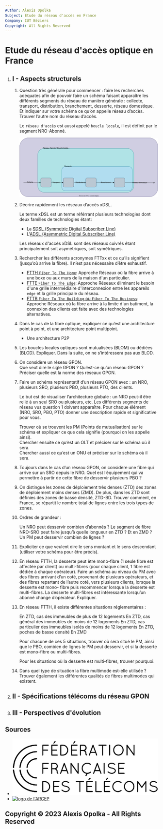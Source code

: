 ```yaml
---
Author: Alexis Opolka
Subject: Etude du réseau d'accès en France
Company: IUT Béziers
Copyright: All Rights Reserved
---
```


# Etude du réseau d'accès optique en France

1. ## I - Aspects structurels

    1. Question très générale pour commencer : faire les recherches adéquates afin de pouvoir faire
      un schéma faisant apparaître les différents segments du réseau de manière générale :
      collecte, transport, distribution, branchement, desserte, réseau domestique.
      Et indiquer sur votre schéma ce qu’on appelle réseau d’accès. Trouver l’autre nom du réseau d’accès.

        Le `réseau d'accès` est aussi appelé `boucle locale`, il est définit
        par le segment NRO-Abonné.

        ![schema-reseaux](./src/schemes/reseaux.drawio.svg)

    1. Décrire rapidement les réseaux d’accès xDSL.

        Le terme xDSL est un terme référrant plusieurs technologies dont deux familles
        de technologies étant:

        - La [SDSL (Symmetric Digital Subscriber Line)](https://en.wikipedia.org/wiki/Symmetric_digital_subscriber_line)
        - L'[ADSL (Asymmetric Digital Subscriber Line)](https://www.arcep.fr/la-regulation/grands-dossiers-reseaux-fixes/le-haut-debit-fixe-cable-adsl-vdsl/lacces-haut-debit-via-ladsl.html)

        Les réseaux d'accès xDSL sont des réseaux cuivrés étant principalement soit asymétriques, soit symétriques.

    1. Rechercher les différents acronymes FTTxx et ce qu’ils signifient (jusqu’où arrive la fibre).
        Il n’est pas nécessaire d’être exhaustif.

        - [FTTH `Fiber To The Home`](): Approche Réseaux où la fibre arrive à une boxe ou aux murs de la maison d'un particulier.
        - [FTTE `Fiber To The Edge`](https://en.wikipedia.org/wiki/Fiber_to_the_telecom_enclosure): Approche Réseaux éliminant le besoin d'une grille intermédiaire d'interconnexion entre les appareils `edge` et la grille principale du réseau.
        - [FTTB `Fiber To The Building` ou `Fiber To The Business`](): Approche Réseaux où la fibre arrive à la limite d'un batiment, la connexion des clients est faite avec des technologies alternatives.

    1. Dans   le   cas   de   la   fibre   optique,   expliquer   ce   qu’est   une   architecture   point   à   point,   et   une architecture point multipoint.

        - Une architecture P2P

    3. Les boucles locales optiques sont mutualisées (BLOM) ou dédiées (BLOD). Expliquer.
        Dans la suite, on ne s’intéressera pas aux BLOD.

    4. On considère un réseau GPON.  
        Que veut dire le sigle GPON ?
        Qu’est-ce qu’un réseau GPON ?
        Préciser quelle est la norme des réseaux GPON.

    5. Faire un schéma représentatif d’un réseau GPON avec : un NRO, plusieurs SRO, plusieurs PBO, plusieurs PTO, des clients.

        Le but est de visualiser l’architecture globale : un NRO peut-il être relié à un seul SRO ou plusieurs,
        etc. Les différents segments de réseau vus question 1 doivent apparaître.
        Pour chaque élément (NRO, SRO, PBO, PTO) donner une description rapide et significative pour vous.

        Trouver où se trouvent les PM (Points de mutualisation) sur le schéma et expliquer ce que cela signifie
        (pourquoi on les appelle ainsi).  
        Chercher ensuite ce qu’est un OLT et préciser sur le schéma où il sera.  
        Chercher aussi ce qu’est un ONU et préciser sur le schéma où il sera.

    6. Toujours dans le cas d’un réseau GPON, on considère une fibre qui arrive sur un SRO depuis
        le NRO. Quel est l’équipement qui va permettre à partir de cette fibre de desservir plusieurs PBO ?

    7. On distingue les zones de déploiement très denses (ZTD) des zones de déploiement moins
        denses (ZMD). De plus, dans les ZTD sont définies des zones de basse densité, ZTD-BD. Trouver
        comment, en France, se répartit le nombre total de lignes entre les trois types de zones.

    8. Ordres de grandeur :

        Un NRO peut desservir combien d’abonnés ?
        Le segment de fibre NRO-SRO peut faire jusqu’à quelle longueur en ZTD ? Et en ZMD ?
        Un PM peut desservir combien de lignes ?

    9. Expliciter ce que veulent dire le sens montant et le sens descendant (utiliser votre schéma pour être précis).

    10. En réseau FTTH, la desserte peut être mono-fibre (1 seule fibre est affectée par client)  ou
        multi-fibres (pour chaque client, 1 fibre est dédiée à chaque opérateur).
        Faire   un   schéma   au   niveau   du   PM   avec   des   fibres   arrivant   d’un   coté,   provenant   de   plusieurs
        opérateurs, et des fibres repartant de l’autre coté, vers plusieurs clients, lorsque la desserte est mono-
        fibre puis recommencer lorsque la desserte est multi-fibres.
        La desserte multi-fibres est intéressante lorsqu’un abonné change d’opérateur. Expliquer.

    11. En réseau FTTH, il existe différentes situations réglementaires :

        En ZTD, cas des immeubles de plus de 12 logements
        En ZTD, cas général des immeubles de moins de 12 logements
        En ZTD, cas particulier des immeubles isolés de moins de 12 logements
        En ZTD, poches de basse densité
        En ZMD

        Pour chacune de ces 5 situations, trouver où sera situé le PM, ainsi que le PBO, combien de lignes le
        PM peut desservir, et si la desserte est  mono-fibre ou multi-fibres.

        Pour les situations où la desserte est  multi-fibres, trouver pourquoi.

    12. Dans quel type de situation la fibre multimode est-elle utilisée ?
        Trouver également les différentes qualités de fibres multimodes qui existent.

2. ## II - Spécifications télécoms du réseau GPON

3. ## III - Perspectives d'évolution

## Sources

- [![logo de la fédération française des télécoms](./src/img/fft-logo.svg#thumbnail "logo de la fédération française des télécoms")](https://www.fftelecoms.org/nos-travaux-et-champs-dactions/reseaux/tout-savoir-deploiement-fibre-optique-ftth/)
- [![logo de l'ARCEP](./src/img/arcep-logo.jpg#thumbnail "logo de l'ARCEP")](https://www.arcep.fr/cartes-et-donnees/nos-publications-chiffrees/qualite-des-reseaux-ftth/derniers-chiffres.html)

## Copyright &copy; 2023 Alexis Opolka - All Rights Reserved

